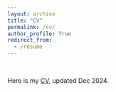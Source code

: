 ```yaml
---
layout: archive
title: "CV"
permalink: /cv/
author_profile: True
redirect_from:
  - /resume
---
```


<p>&nbsp;</p>


Here is my [CV](https://peiwenxie.github.io/files/Xie_Peiwen_CV_Dec_24.pdf), updated Dec 2024.
